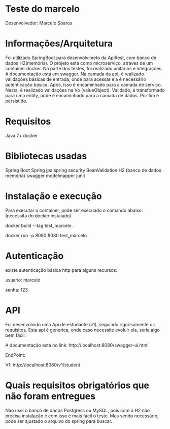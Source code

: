 # Teste do marcelo


Desenvolvedor: Marcelo Soares

# Informações/Arquitetura
Foi utilizado SpringBoot para desenvolvimeto da ApiRest, com banco de dados H2(memória).
O projeto está como microserviço, atraves de um container docker. 
Na parte dos testes, foi realizado unitários e integrações. A documentação está em swagger.
Na camada da api, é realizado validações básicas de entrada, onde para acessar ela é necessário
autenticação básica. Após, isso é encaminhado para a camada de serviço. Nesta, é realizado
validações na  Vo (valueObject). Validado, é transformado para uma entity, onde é encaminhado
para a camada de dados. Por fim é persistido. 

# Requisitos
Java 7+
docker

# Bibliotecas usadas
Spring Boot
Spring jpa
spring security
BeanValidation
H2 (banco de dados memória)
swagger
modelmapper
junit


# Instalação e execução

Para executar o container, pode ser execuado o comando abaixo: (necessita do docker instalado)

docker  build --tag test_marcelo .

docker run -p 8080:8080 test_marcelo


# Autenticação
existe autenticação básica http para alguns recursos:

usuario: marcelo
 
senha: 123

# API
Foi desenvolvido uma Api de estudante (v1), seguindo rigorisamente os requisitos.
Esta api é generica, onde caso necessite evoluir ela, seria algo bem fácil.

A documentação está no link: http://localhost:8080/swagger-ui.html

EndPoint:

V1: http://localhost:8080/v1/student

# Quais requisitos obrigatórios que não foram entregues
Não usei o banco de dados  Postgress ou MySQL, pois com o H2 não precisa instalação e com isso
é mais fácil o teste. Mas sendo necessário, pode ser ajustado o arquivo do spring para buscar.